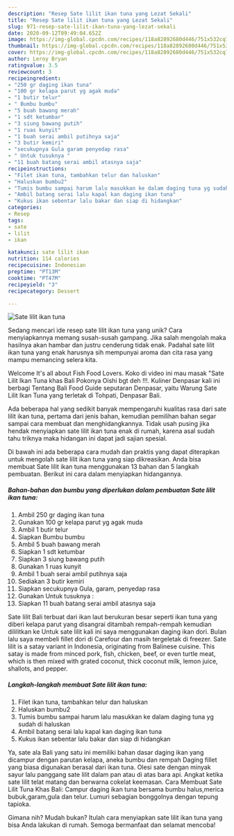 ```yaml
---
description: "Resep Sate lilit ikan tuna yang Lezat Sekali"
title: "Resep Sate lilit ikan tuna yang Lezat Sekali"
slug: 971-resep-sate-lilit-ikan-tuna-yang-lezat-sekali
date: 2020-09-12T09:49:04.652Z
image: https://img-global.cpcdn.com/recipes/118a82892680d446/751x532cq70/sate-lilit-ikan-tuna-foto-resep-utama.jpg
thumbnail: https://img-global.cpcdn.com/recipes/118a82892680d446/751x532cq70/sate-lilit-ikan-tuna-foto-resep-utama.jpg
cover: https://img-global.cpcdn.com/recipes/118a82892680d446/751x532cq70/sate-lilit-ikan-tuna-foto-resep-utama.jpg
author: Leroy Bryan
ratingvalue: 3.5
reviewcount: 3
recipeingredient:
- "250 gr daging ikan tuna"
- "100 gr kelapa parut yg agak muda"
- "1 butir telur"
- " Bumbu bumbu"
- "5 buah bawang merah"
- "1 sdt ketumbar"
- "3 siung bawang putih"
- "1 ruas kunyit"
- "1 buah serai ambil putihnya saja"
- "3 butir kemiri"
- "secukupnya Gula garam penyedap rasa"
- " Untuk tusuknya "
- "11 buah batang serai ambil atasnya saja"
recipeinstructions:
- "Filet ikan tuna, tambahkan telur dan haluskan"
- "Haluskan bumbu2"
- "Tumis bumbu sampai harum lalu masukkan ke dalam daging tuna yg sudah di haluskan"
- "Ambil batang serai lalu kapal kan daging ikan tuna"
- "Kukus ikan sebentar lalu bakar dan siap di hidangkan"
categories:
- Resep
tags:
- sate
- lilit
- ikan

katakunci: sate lilit ikan 
nutrition: 114 calories
recipecuisine: Indonesian
preptime: "PT13M"
cooktime: "PT47M"
recipeyield: "3"
recipecategory: Dessert

---
```



![Sate lilit ikan tuna](https://img-global.cpcdn.com/recipes/118a82892680d446/751x532cq70/sate-lilit-ikan-tuna-foto-resep-utama.jpg)

Sedang mencari ide resep sate lilit ikan tuna yang unik? Cara menyiapkannya memang susah-susah gampang. Jika salah mengolah maka hasilnya akan hambar dan justru cenderung tidak enak. Padahal sate lilit ikan tuna yang enak harusnya sih mempunyai aroma dan cita rasa yang mampu memancing selera kita.

Welcome It&#39;s all about Fish Food Lovers. Koko di video ini mau masak &#34;Sate Lilit Ikan Tuna khas Bali Pokonya Oishi bgt deh !!!. Kuliner Denpasar kali ini berbagi Tentang Bali Food Guide seputaran Denpasar, yaitu Warung Sate Lilit Ikan Tuna yang terletak di Tohpati, Denpasar Bali.

Ada beberapa hal yang sedikit banyak mempengaruhi kualitas rasa dari sate lilit ikan tuna, pertama dari jenis bahan, kemudian pemilihan bahan segar sampai cara membuat dan menghidangkannya. Tidak usah pusing jika hendak menyiapkan sate lilit ikan tuna enak di rumah, karena asal sudah tahu triknya maka hidangan ini dapat jadi sajian spesial.


Di bawah ini ada beberapa cara mudah dan praktis yang dapat diterapkan untuk mengolah sate lilit ikan tuna yang siap dikreasikan. Anda bisa membuat Sate lilit ikan tuna menggunakan 13 bahan dan 5 langkah pembuatan. Berikut ini cara dalam menyiapkan hidangannya.

<!--inarticleads1-->

##### Bahan-bahan dan bumbu yang diperlukan dalam pembuatan Sate lilit ikan tuna:

1. Ambil 250 gr daging ikan tuna
1. Gunakan 100 gr kelapa parut yg agak muda
1. Ambil 1 butir telur
1. Siapkan  Bumbu bumbu
1. Ambil 5 buah bawang merah
1. Siapkan 1 sdt ketumbar
1. Siapkan 3 siung bawang putih
1. Gunakan 1 ruas kunyit
1. Ambil 1 buah serai ambil putihnya saja
1. Sediakan 3 butir kemiri
1. Siapkan secukupnya Gula, garam, penyedap rasa
1. Gunakan  Untuk tusuknya :
1. Siapkan 11 buah batang serai ambil atasnya saja


Sate lilit Bali terbuat dari ikan laut berukuran besar seperti ikan tuna yang diberi kelapa parut yang disangrai ditambah rempah-rempah kemudian dililitkan ke Untuk sate lilit kali ini saya menggunakan daging ikan dori. Bulan lalu saya membeli fillet dori di Carefour dan masih tergeletak di freezer. Sate lilit is a satay variant in Indonesia, originating from Balinese cuisine. This satay is made from minced pork, fish, chicken, beef, or even turtle meat, which is then mixed with grated coconut, thick coconut milk, lemon juice, shallots, and pepper. 

<!--inarticleads2-->

##### Langkah-langkah membuat Sate lilit ikan tuna:

1. Filet ikan tuna, tambahkan telur dan haluskan
1. Haluskan bumbu2
1. Tumis bumbu sampai harum lalu masukkan ke dalam daging tuna yg sudah di haluskan
1. Ambil batang serai lalu kapal kan daging ikan tuna
1. Kukus ikan sebentar lalu bakar dan siap di hidangkan


Ya, sate ala Bali yang satu ini memiliki bahan dasar daging ikan yang dicampur dengan parutan kelapa, aneka bumbu dan rempah Daging fillet yang biasa digunakan berasal dari ikan tuna. Olesi sate dengan minyak sayur lalu panggang sate lilit dalam pan atau di atas bara api. Angkat ketika sate lilit telat matang dan berwarna cokelat keemasan. Cara Membuat Sate Lilit Tuna Khas Bali: Campur daging ikan tuna bersama bumbu halus,merica bubuk,garam,gula dan telur. Lumuri sebagian bonggolnya dengan tepung tapioka. 

Gimana nih? Mudah bukan? Itulah cara menyiapkan sate lilit ikan tuna yang bisa Anda lakukan di rumah. Semoga bermanfaat dan selamat mencoba!
